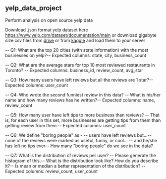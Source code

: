 ## yelp_data_project

Perform analysis on open source yelp data

Download .json format yelp dataset here https://www.yelp.com/dataset/documentation/main or download gigabyte size csv files from [drive](https://drive.google.com/drive/folders/1AUt-vC1rkNKDnFuDkywNtTugCzAtwWmw) or from [kaggle]( https://www.kaggle.com/mohit473/yelp-data-set ) and load them to your server

-- Q1: What are the top 20 cities (with state information) with the most businesses on yelp?-- Expected columns: state, city, business_count

-- Q2: What are the average stars for top 10 most reviewed restaurants in Toronto? -- Expected columns: business_id, review_count, avg_star

-- Q3: How many users have left reviews but all the reviews are 1 star?-- Expected columns: user_count

-- Q4: Who wrote the second funniest review in this data? -- What is his/her name and how many reviews has he written?-- Expected columns: name, review_count

-- Q5: How many user have left tips to more business than reviews? -- That is, for each user in this set, more businesses are getting tips from them than getting review from them.-- Expected columns: user_count

-- Q6: We define "boring people" as - -- users have left reviews but...-- none of the reviews were marked as useful, funny, or cool... -- and he/she has left no tips ever-- How many "boring people" do we see in the data?

-- Q7: What is the distribution of reviews per user? -- Please generate the histogram of this.-- What is the distribution look like? How do you describe it?-- Is mean or median a better representation of the distribution? -- Expected columns: review_count, user_count